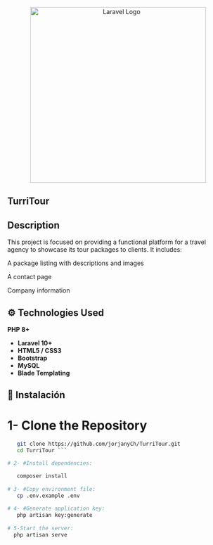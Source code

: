 <p align="center"><a href="https://laravel.com" target="_blank"><img src="https://raw.githubusercontent.com/laravel/art/master/logo-lockup/5%20SVG/2%20CMYK/1%20Full%20Color/laravel-logolockup-cmyk-red.svg" width="400" alt="Laravel Logo"></a></p>

## TurriTour

## Description

This project is focused on providing a functional platform for a travel agency to showcase its tour packages to clients. It includes:

A package listing with descriptions and images

A contact page

Company information

## ⚙️ Technologies Used

**PHP 8+**
- **Laravel 10+**
- **HTML5 / CSS3**
- **Bootstrap**
- **MySQL**
- **Blade Templating**

## 🚀 Instalación

# 1- Clone the Repository

```bash
   git clone https://github.com/jorjanyCh/TurriTour.git
   cd TurriTour ```

# 2- #Install dependencies:

   composer install
   
# 3- #Copy environment file:
   cp .env.example .env
   
# 4- #Generate application key:
   php artisan key:generate
   
# 5-Start the server:
  php artisan serve


